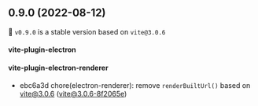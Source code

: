 ## 0.9.0 (2022-08-12)

🎉 `v0.9.0` is a stable version based on `vite@3.0.6`

#### vite-plugin-electron

#### vite-plugin-electron-renderer

- ebc6a3d chore(electron-renderer): remove `renderBuiltUrl()` based on vite@3.0.6 ([vite@3.0.6-8f2065e](https://github.com/vitejs/vite/pull/9381/commits/8f2065efcb6ba664f7dce6f3c7666b29e2c56027#diff-aa53520bfd53e6c24220c44494457cc66370fd2bee513c15f9be7eb537a363e7L874))
